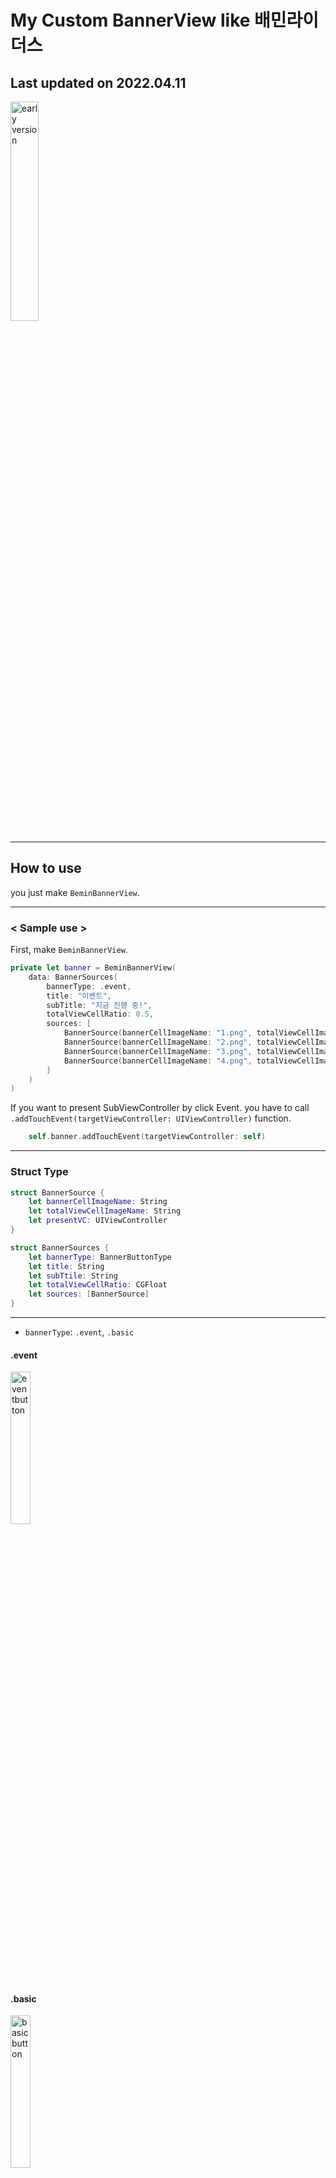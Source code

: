 # My Custom BannerView like 배민라이더스

## Last updated on 2022.04.11

<img src="https://kirkim.github.io/assets/storage/beminBanner/result.gif" width="30%" style="max-width:200px" alt="early version">

---

## How to use

you just make `BeminBannerView`.

---

### &lt; Sample use &gt;

First, make `BeminBannerView`.

```swift
private let banner = BeminBannerView(
    data: BannerSources(
        bannerType: .event,
        title: "이벤트",
        subTitle: "지금 진행 중!",
        totalViewCellRatio: 0.5,
        sources: [
            BannerSource(bannerCellImageName: "1.png", totalViewCellImageName: "1.png", presentVC: Test1()),
            BannerSource(bannerCellImageName: "2.png", totalViewCellImageName: "2.png", presentVC: Test2()),
            BannerSource(bannerCellImageName: "3.png", totalViewCellImageName: "3.png", presentVC: Test3()),
            BannerSource(bannerCellImageName: "4.png", totalViewCellImageName: "4.png", presentVC: Test4())
        ]
    )
)
```

If you want to present SubViewController by click Event. you have to call `.addTouchEvent(targetViewController: UIViewController)` function.

```swift
    self.banner.addTouchEvent(targetViewController: self)
```

---

### Struct Type

```swift
struct BannerSource {
    let bannerCellImageName: String
    let totalViewCellImageName: String
    let presentVC: UIViewController
}

struct BannerSources {
    let bannerType: BannerButtonType
    let title: String
    let subTtile: String
    let totalViewCellRatio: CGFloat
    let sources: [BannerSource]
}
```

---

- `bannerType`: `.event`, `.basic`

#### .event
<img src="https://kirkim.github.io/assets/storage/beminBanner/eventButton.gif" width="25%" style="max-width:200px" alt="eventbutton">

#### .basic
<img src="https://kirkim.github.io/assets/storage/beminBanner/basicButton.gif" width="25%" style="max-width:200px" alt="basicbutton">

---

- `title`: banner main title
- `subTitle`: title in TotalBannerView
<img src="https://kirkim.github.io/assets/storage/beminBanner/title_subtitle.png" width="30%" style="max-width:200px" alt="title & subtitle">

---

- `totalViewCellRatio`:
    totalViewCellRatio = B / A
<img src="https://kirkim.github.io/assets/storage/beminBanner/ratio.png" width="30%" style="max-width:200px" alt="ratio">
